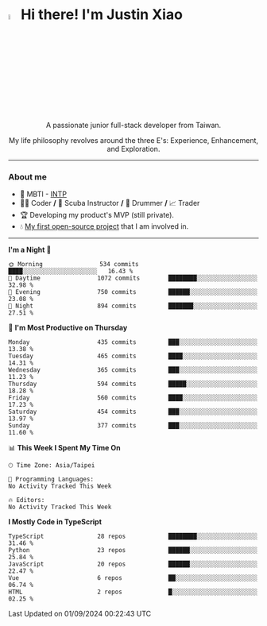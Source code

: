 # <img src="https://media.giphy.com/media/hvRJCLFzcasrR4ia7z/giphy.gif" width="5%">Hi there! I'm Justin Xiao
<p align="center">A passionate junior full-stack developer from Taiwan.  </p>
<p align="center">My life philosophy revolves around the three E's: Experience, Enhancement, and Exploration.</p>

---
### About me
- 👀 MBTI - [INTP](https://www.16personalities.com/intp-personality)
- 👨‍💻 Coder **/** 🤿 Scuba Instructor **/** 🥁 Drummer **/** 📈 Trader
- 🏆 Developing my product's MVP (still private).
- 💧 [My first open-source project](https://github.com/Game-as-a-Service/Game-Lobby-Web) that I am involved in.

---
<!--START_SECTION:waka-->
**I'm a Night 🦉** 

```text
🌞 Morning                534 commits         ████░░░░░░░░░░░░░░░░░░░░░   16.43 % 
🌆 Daytime                1072 commits        ████████░░░░░░░░░░░░░░░░░   32.98 % 
🌃 Evening                750 commits         ██████░░░░░░░░░░░░░░░░░░░   23.08 % 
🌙 Night                  894 commits         ███████░░░░░░░░░░░░░░░░░░   27.51 % 
```
📅 **I'm Most Productive on Thursday** 

```text
Monday                   435 commits         ███░░░░░░░░░░░░░░░░░░░░░░   13.38 % 
Tuesday                  465 commits         ████░░░░░░░░░░░░░░░░░░░░░   14.31 % 
Wednesday                365 commits         ███░░░░░░░░░░░░░░░░░░░░░░   11.23 % 
Thursday                 594 commits         █████░░░░░░░░░░░░░░░░░░░░   18.28 % 
Friday                   560 commits         ████░░░░░░░░░░░░░░░░░░░░░   17.23 % 
Saturday                 454 commits         ███░░░░░░░░░░░░░░░░░░░░░░   13.97 % 
Sunday                   377 commits         ███░░░░░░░░░░░░░░░░░░░░░░   11.60 % 
```


📊 **This Week I Spent My Time On** 

```text
🕑︎ Time Zone: Asia/Taipei

💬 Programming Languages: 
No Activity Tracked This Week

🔥 Editors: 
No Activity Tracked This Week
```

**I Mostly Code in TypeScript** 

```text
TypeScript               28 repos            ████████░░░░░░░░░░░░░░░░░   31.46 % 
Python                   23 repos            ██████░░░░░░░░░░░░░░░░░░░   25.84 % 
JavaScript               20 repos            ██████░░░░░░░░░░░░░░░░░░░   22.47 % 
Vue                      6 repos             ██░░░░░░░░░░░░░░░░░░░░░░░   06.74 % 
HTML                     2 repos             █░░░░░░░░░░░░░░░░░░░░░░░░   02.25 % 
```




 Last Updated on 01/09/2024 00:22:43 UTC
<!--END_SECTION:waka-->
